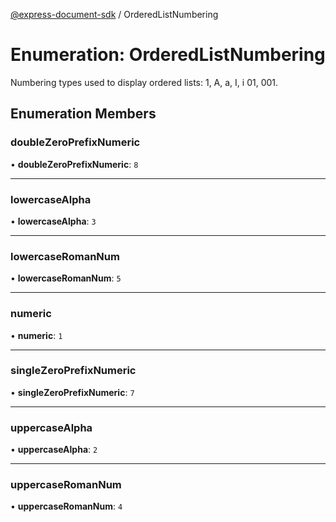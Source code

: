 [@express-document-sdk](../overview.md) / OrderedListNumbering

# Enumeration: OrderedListNumbering

Numbering types used to display ordered lists: 1, A, a, I, i 01, 001.

## Enumeration Members

### doubleZeroPrefixNumeric

• **doubleZeroPrefixNumeric**: `8`

***

### lowercaseAlpha

• **lowercaseAlpha**: `3`

***

### lowercaseRomanNum

• **lowercaseRomanNum**: `5`

***

### numeric

• **numeric**: `1`

***

### singleZeroPrefixNumeric

• **singleZeroPrefixNumeric**: `7`

***

### uppercaseAlpha

• **uppercaseAlpha**: `2`

***

### uppercaseRomanNum

• **uppercaseRomanNum**: `4`
